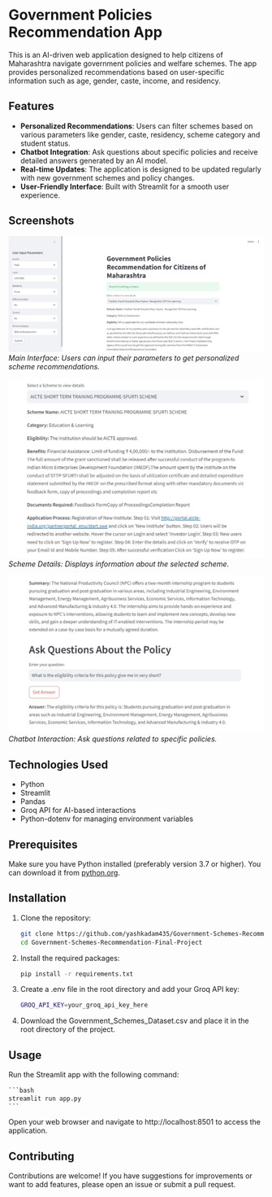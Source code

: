 # Government Policies Recommendation App

This is an AI-driven web application designed to help citizens of Maharashtra navigate government policies and welfare schemes. The app provides personalized recommendations based on user-specific information such as age, gender, caste, income, and residency.

## Features

- **Personalized Recommendations**: Users can filter schemes based on various parameters like gender, caste, residency, scheme category and student status.
- **Chatbot Integration**: Ask questions about specific policies and receive detailed answers generated by an AI model.
- **Real-time Updates**: The application is designed to be updated regularly with new government schemes and policy changes.
- **User-Friendly Interface**: Built with Streamlit for a smooth user experience.

## Screenshots

![Main Interface](images/main_interface.jpg)
*Main Interface: Users can input their parameters to get personalized scheme recommendations.*

![Scheme Details](images/scheme_details.jpg)
*Scheme Details: Displays information about the selected scheme.*

![Chatbot Interaction](images/chatbot_interaction.jpg)
*Chatbot Interaction: Ask questions related to specific policies.*

## Technologies Used

- Python
- Streamlit
- Pandas
- Groq API for AI-based interactions
- Python-dotenv for managing environment variables

## Prerequisites

Make sure you have Python installed (preferably version 3.7 or higher). You can download it from [python.org](https://www.python.org/).

## Installation

1. Clone the repository:

   ```bash
   git clone https://github.com/yashkadam435/Government-Schemes-Recommendation-Final-Project.git
   cd Government-Schemes-Recommendation-Final-Project
   ```
2. Install the required packages:

    ```bash
    pip install -r requirements.txt
    ```
3. Create a .env file in the root directory and add your Groq API key:
   
    ```bash
    GROQ_API_KEY=your_groq_api_key_here
    ```
4. Download the Government_Schemes_Dataset.csv and place it in the root directory of the project.

## Usage

Run the Streamlit app with the following command:

    ```bash
    streamlit run app.py
    ```
Open your web browser and navigate to http://localhost:8501 to access the application.

## Contributing

Contributions are welcome! If you have suggestions for improvements or want to add features, please open an issue or submit a pull request.

